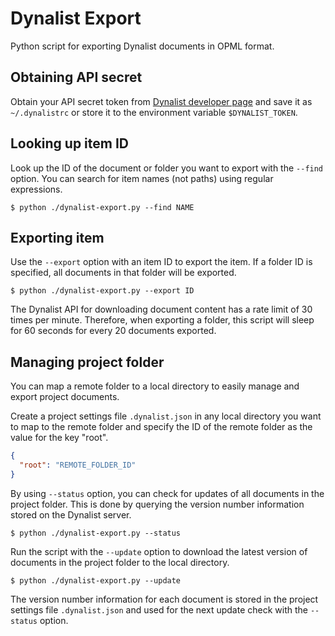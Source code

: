 # Dynalist Export

Python script for exporting Dynalist documents in OPML format.

## Obtaining API secret

Obtain your API secret token from [Dynalist developer page](https://dynalist.io/developer) and save it as `~/.dynalistrc` or store it to the environment variable `$DYNALIST_TOKEN`.

## Looking up item ID

Look up the ID of the document or folder you want to export with the `--find` option.
You can search for item names (not paths) using regular expressions.

```shell
$ python ./dynalist-export.py --find NAME
```

## Exporting item

Use the `--export` option with an item ID to export the item.
If a folder ID is specified, all documents in that folder will be exported.

```shell
$ python ./dynalist-export.py --export ID
```

The Dynalist API for downloading document content has a rate limit of 30 times per minute. Therefore, when exporting a folder, this script will sleep for 60 seconds for every 20 documents exported.

## Managing project folder

You can map a remote folder to a local directory to easily manage and export project documents.

Create a project settings file `.dynalist.json` in any local directory you want to map to the remote folder and specify the ID of the remote folder as the value for the key "root".

```json
{
  "root": "REMOTE_FOLDER_ID"
}
```

By using `--status` option, you can check for updates of all documents in the project folder.
This is done by querying the version number information stored on the Dynalist server.

```shell
$ python ./dynalist-export.py --status
```

Run the script with the `--update` option to download the latest version of documents in the project folder to the local directory.

```shell
$ python ./dynalist-export.py --update
```

The version number information for each document is stored in the project settings file `.dynalist.json` and used for the next update check with the `--status` option.
